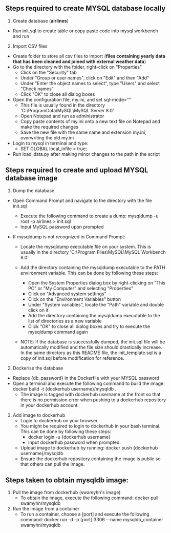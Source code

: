 ## Steps required to create MYSQL database locally

1. Create database (**airlines**)
- Run init.sql to create table or copy paste code into mysql workbench and run
2. Import CSV files
- Create folder to store all csv files to import (**files containing yearly data that has been cleaned and joined with external weather data**)
- Go to the directory with the folder, right-click on "Properties"
    - Click on the "Security" tab
    - Under "Group or user names", click on "Edit" and then "Add"
    - Under "Enter the object names to select", type "Users" and select "Check names"
    - Click "OK" to close all dialog boxes
- Open the configuration file, my.ini, and set sql-mode=""
    - This file is usually found in the directory 'C:\ProgramData\MySQL\MySQL Server 8.0'
    - Open Notepad and run as administrator
    - Copy paste contents of my.ini onto a new text file on Notepad and make the required changes
    - Save the new file with the same name and extension my.ini, overwriting the old my.ini
- Login to mysql in terminal and type:
    - SET GLOBAL local_infile = true;
- Run load_data.py after making minor changes to the path in the script

## Steps required to create and upload MYSQL database image

1. Dump the database
- Open Command Prompt and navigate to the directory with the file init.sql
    - Execute the following command to create a dump:
        mysqldump -u root -p airlines > init.sql
    - Input MySQL password upon prompted

- If mysqldump is not recognized in Command Prompt: 
    - Locate the mysqldump executable file on your system. This is usually in the directory 'C:\Program Files\MySQL\MySQL Workbench 8.0'
    - Add the directory containing the mysqldump executable to the PATH environment variable. This can be done by following these steps:
        - Open the System Properties dialog box by right-clicking on "This PC" or "My Computer" and selecting "Properties"
        - Click on "Advanced system settings"
        - Click on the "Environment Variables" button
        - Under "System variables", locate the "Path" variable and double click on it
        - Add the directory containing the mysqldump executable to the list of directories as a new variable
        - Click "OK" to close all dialog boxes and try to execute the mysqldump command again

    - NOTE: If the database is successfully dumped, the init.sql file will be automatically modified and the file size should drastically increase. In the same directory as this README file, the init_template.sql is a copy of init.sql before modification for reference.

2. Dockerise the database
- Replace {db_password} in the Dockerfile with your MYSQL password
- Open a terminal and execute the following command to build the image:
    docker build -t {dockerhub username}/mysqldb .
    - The image is tagged with dockerhub username at the front so that there is no permission error when pushing to a dockerhub repository in your dockerhub account.

3. Add image to dockerhub
    - Login to dockerhub on your browser.
    - You might be required to login to dockerhub in your bash terminal. This can be done by following these steps:
        - docker login -u {dockerhub username}
        - Input dockerhub password when prompted.
    - Upload image to dockerhub by running:
        docker push {dockerhub username}/mysqldb
    - Ensure the dockerhub repository containing the image is public so that others can pull the image.

## Steps taken to obtain mysqldb image:

1. Pull the image from dockerhub (swamyhn's image)
    - To obtain the image, execute the following command:
        docker pull swamyhn/mysqldb
2. Run the image from a container
    - To run a container, choose a [port] and execute the following command:
        docker run -d -p [port]:3306 --name mysqldb_container swamyhn/mysqldb
